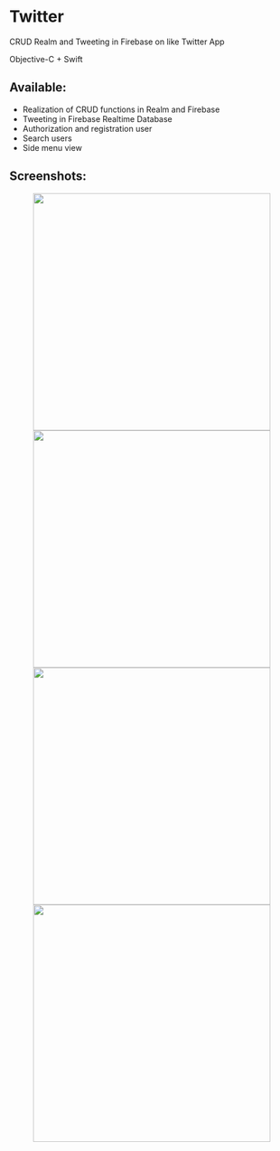 # Twitter
CRUD Realm and Tweeting in Firebase on like Twitter App

Objective-C + Swift

## Available:
* Realization of СRUD functions in Realm and Firebase
* Tweeting in Firebase Realtime Database
* Authorization and registration user
* Search users
* Side menu view

## Screenshots:
<p align="center">
  <img src="https://github.com/GkFoxes/twitter-project/blob/master/Screenshots/IMG_2839.PNG" width="420"/>
  <img src="https://github.com/GkFoxes/twitter-project/blob/master/Screenshots/IMG_2840.PNG" width="420"/>
  <img src="https://github.com/GkFoxes/twitter-project/blob/master/Screenshots/IMG_2843.PNG" width="420"/>
  <img src="https://github.com/GkFoxes/twitter-project/blob/master/Screenshots/IMG_2842.PNG" width="420"/>
</p>
